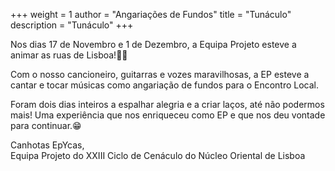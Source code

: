 +++
weight = 1
author = "Angariações de Fundos"
title = "Tunáculo"
description = "Tunáculo"
+++

Nos dias 17 de Novembro e 1 de Dezembro, a Equipa Projeto esteve a animar as ruas de Lisboa!🎸🪇

Com o nosso cancioneiro, guitarras e vozes maravilhosas, a EP esteve a cantar e tocar músicas como angariação de fundos para o Encontro Local. 

Foram dois dias inteiros a espalhar alegria e a criar laços, até não podermos mais! Uma experiência que nos enriqueceu como EP e que nos deu vontade para continuar.😁

Canhotas EpYcas,\
Equipa Projeto do XXIII Ciclo de Cenáculo do Núcleo Oriental de Lisboa
